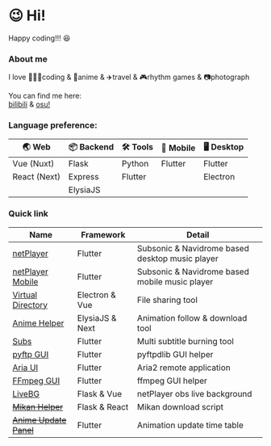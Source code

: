 # 😉 Hi!
Happy coding!!! 😆

### About me

I love 👨🏻‍💻coding & 🍿anime & ✈️travel & 🎮rhythm games & 📷photograph

You can find me here:  
[bilibili](https://space.bilibili.com/5129395) &
[osu!](https://osu.ppy.sh/users/11444852)

### Language preference:

🌏 Web | 📦 Backend | 🛠️ Tools | 📱 Mobile | 🖥️ Desktop
-|-|-|-|-
Vue (Nuxt)|Flask|Python|Flutter|Flutter
React (Next)|Express|Flutter||Electron
||ElysiaJS|

### Quick link

|Name|Framework|Detail|
|-|-|-|
|[netPlayer](https://github.com/Zhoucheng133/netPlayer-Next)|Flutter|Subsonic & Navidrome based desktop music player|
|[netPlayer Mobile](https://github.com/Zhoucheng133/netPlayer-Mobile)|Flutter|Subsonic & Navidrome based mobile music player|
|[Virtual Directory](https://github.com/Zhoucheng133/virtual-directory)|Electron & Vue|File sharing tool|
|[Anime Helper](https://github.com/Zhoucheng133/Anime-Helper)|ElysiaJS & Next|Animation follow & download tool|
|[Subs](https://github.com/Zhoucheng133/Subs)|Flutter|Multi subtitle burning tool
|[pyftp GUI](https://github.com/Zhoucheng133/pyftp-GUI)|Flutter|pyftpdlib GUI helper|
|[Aria UI](https://github.com/Zhoucheng133/AriaUI)|Flutter|Aria2 remote application|
|[FFmpeg GUI](https://github.com/Zhoucheng133/FFmpegGUI)|Flutter|ffmpeg GUI helper|
|[LiveBG](https://github.com/Zhoucheng133/Live-BG)|Flask & Vue|netPlayer obs live background|
|~~[Mikan Helper](https://github.com/Zhoucheng133/Mikan-Helper)~~|Flask & React|Mikan download script|
|~~[Anime Update Panel](https://github.com/Zhoucheng133/Anime-Update-Panel)~~|Flutter|Animation update time table|
